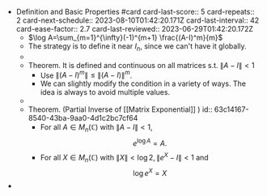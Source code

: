 - Definition and Basic Properties #card
  card-last-score:: 5
  card-repeats:: 2
  card-next-schedule:: 2023-08-10T01:42:20.171Z
  card-last-interval:: 42
  card-ease-factor:: 2.7
  card-last-reviewed:: 2023-06-29T01:42:20.172Z
	- $\log A=\sum_{m=1}^{\infty}(-1)^{m+1} \frac{(A-I)^m}{m}$
	- The strategy is to define it near $I_n$, since we can't have it globally.
	-
	- Theorem. It is defined and continuous on all matrices s.t. $\|A-I\|<1$
		- Use $\left\|(A-I)^m\right\| \leq\|(A-I)\|^m$.
		- We can slightly modify the condition in a variety of ways. The idea is always to avoid multiple values.
	-
	- Theorem. (Partial Inverse of [[Matrix Exponential]] )
	  id:: 63c14167-8540-43ba-9aa0-4d1c2bc7cf64
		- For all $A \in M_n(\mathbb{C})$ with $\|A-I\|<1$,
		  $$
		  e^{\log A}=A .
		  $$
		- For all $X \in M_n(\mathbb{C})$ with $\|X\|<\log 2,\left\|e^X-I\right\|<1$ and
		  $$
		  \log e^X=X
		  $$
-